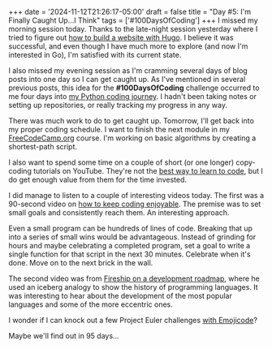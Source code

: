 +++
date = '2024-11-12T21:26:17-05:00'
draft = false
title = "Day #5: I'm Finally Caught Up...I Think"
tags = ['#100DaysOfCoding']
+++
I missed my morning session today. Thanks to the late-night session yesterday where I tried to figure out [how to build a website with Hugo](/posts/day-4-i-got-sidetracked-by-hugo/). I believe it was successful, and even though I have much more to explore (and now I'm interested in Go), I'm satisfied with its current state.

I also missed my evening session as I'm cramming several days of blog posts into one day so I can get caught up. As I've mentioned in several previous posts, this idea for the **#100DaysOfCoding** challenge occurred to me four days into [my Python coding journey](/posts/day-1-laying-the-groundwork/). I hadn't been taking notes or setting up repositories, or really tracking my progress in any way.

There was much work to do to get caught up. Tomorrow, I'll get back into my proper coding schedule. I want to finish the next module in my [FreeCodeCamp.org](https://freecodecamp.org) course. I'm working on basic algorithms by creating a shortest-path script.

I also want to spend some time on a couple of short (or one longer) copy-coding tutorials on YouTube. They're not the [best way to learn to code](http://localhost:1313/posts/day-2-coding-tutorials-vs-actually-coding/), but I do get enough value from them for the time invested.

I did manage to listen to a couple of interesting videos today. The first was a 90-second video on [how to keep coding enjoyable](https://www.youtube.com/watch?v=K7hU_z9X4Kk). The premise was to set small goals and consistently reach them. An interesting approach. 

Even a small program can be hundreds of lines of code. Breaking that up into a series of small wins would be advantageous. Instead of grinding for hours and maybe celebrating a completed program, set a goal to write a single function for that script in the next 30 minutes. Celebrate when it's done. Move on to the next brick in the wall. 

The second video was from [Fireship on a development roadmap](https://www.youtube.com/watch?v=pEfrdAtAmqk), where he used an iceberg analogy to show the history of programming languages. It was interesting to hear about the development of the most popular languages and some of the more eccentric ones. 

I wonder if I can knock out a few Project Euler challenges [with Emojicode](https://www.emojicode.org/)?

Maybe we'll find out in 95 days...